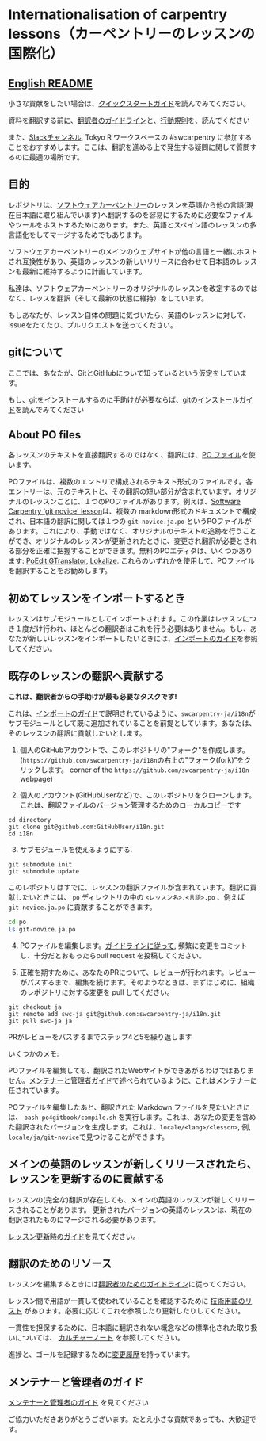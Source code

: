 # Internationalisation of carpentry lessons（カーペントリーのレッスンの国際化）

## [English README](README_en.md)

小さな貢献をしたい場合は、[クイックスタートガイド](docs/quickstart.md)を読んでみてください。

資料を翻訳する前に、[翻訳者のガイドライン](docs/TranslatorGuidelines.md)と、[行動規則](docs/rules.md)を、読んでください

また、[Slackチャンネル](https://r-wakalang.herokuapp.com/), Tokyo R ワークスペースの #swcarpentry
 に参加することをおすすめします。ここは、翻訳を進める上で発生する疑問に関して質問するのに最適の場所です。

## 目的

レポジトリは、[ソフトウェアカーペントリー](https://software-carpentry.org/)のレッスンを英語から他の言語(現在日本語に取り組んでいます)へ翻訳するのを容易にするために必要なファイルやツールをホストするためにあります。また、英語とスペイン語のレッスンの多言語化をしてマージするためでもあります。

ソフトウェアカーペントリーのメインのウェブサイトが他の言語と一緒にホストされ互換性があり、英語のレッスンの新しいリリースに合わせて日本語のレッスンも最新に維持するように計画しています。

私達は、ソフトウェアカーペントリーのオリジナルのレッスンを改定するのではなく、レッスを翻訳（そして最新の状態に維持）をしています。

もしあなたが、レッスン自体の問題に気づいたら、英語のレッスンに対して、issueをたてたり、プルリクエストを送ってください。

## gitについて

ここでは、あなたが、GitとGitHubについて知っているという仮定をしています。

もし、gitをインストールするのに手助けが必要ならば、[gitのインストールガイド](docs/git.md)を読んでみてください

## About PO files

各レッスンのテキストを直接翻訳するのではなく、翻訳には、[PO ファイル](https://www.gnu.org/software/gettext/manual/html_node/PO-Files.html)を使います。

POファイルは、複数のエントリで構成されるテキスト形式のファイルです。各エントリーは、元のテキストと、その翻訳の短い部分が含まれています。オリジナルのレッスンごとに、１つのPOファイルがあります。例えば、[Software Carpentry 'git novice' lesson](https://github.com/swcarpentry/git-novice)は、複数の markdown形式のドキュメントで構成され、日本語の翻訳に関しては１つの `git-novice.ja.po` というPOファイルがあります。これにより、手動ではなく、オリジナルのテキストの追跡を行うことができ、オリジナルのレッスンが更新されたときに、変更され翻訳が必要とされる部分を正確に把握することができます。無料のPOエディタは、いくつかあります: [PoEdit](http://www.poedit.net),[GTranslator](https://wiki.gnome.org/Apps/Gtranslator), [Lokalize](https://userbase.kde.org/Lokalize). これらのいずれかを使用して、POファイルを翻訳することをお勧めします。

## 初めてレッスンをインポートするとき

レッスンはサブモジュールとしてインポートされます。この作業はレッスンにつき１度だけ行われ、ほとんどの翻訳者はこれを行う必要はありません。もし、あなたが新しいレッスンをインポートしたいときには、[インポートのガイド](docs/importing.md)を参照してください。

## 既存のレッスンの翻訳へ貢献する

**これは、翻訳者からの手助けが最も必要なタスクです!**

これは、[インポートのガイド](docs/importing.md)で説明されているように、`swcarpentry-ja/i18n`がサブモジュールとして既に追加されていることを前提としています。あなたは、そのレッスンの翻訳に貢献したいとします。

1. 個人のGitHubアカウントで、このレポジトリの"フォーク"を作成します。 (`https://github.com/swcarpentry-ja/i18n`の右上の"フォーク(fork)"をクリックします。
  corner of the `https://github.com/swcarpentry-ja/i18n` webpage)

2. 個人のアカウント(GitHubUserなど)で、このレポジトリをクローンします。これは、翻訳ファイルのバージョン管理するためのローカルコピーです

```
cd directory
git clone git@github.com:GitHubUser/i18n.git
cd i18n
```

3. サブモジュールを使えるようにする.

```
git submodule init
git submodule update
```

このレポジトリはすでに、レッスンの翻訳ファイルが含まれています。翻訳に貢献したいときには、 `po` ディレクトリの中の `<レッスン名>.<言語>.po` 、例えば `git-novice.ja.po` に貢献することができます。

```bash
cd po
ls git-novice.ja.po
```

4. POファイルを編集します。[ガイドラインに従って](docs/rules.md), 頻繁に変更をコミットし、十分だとおもったらpull request を投稿してください。

5. 正確を期すために、あなたのPRについて、レビューが行われます。レビューがパスするまで、編集を続けます。そのようなときは、まずはじめに、組織のレポジトリに対する変更を pull してください。

```
git checkout ja
git remote add swc-ja git@github.com:swcarpentry-ja/i18n.git
git pull swc-ja ja
```

PRがレビューをパスするまでステップ4と5を繰り返します

いくつかのメモ:

POファイルを編集しても、翻訳されたWebサイトができあがるわけではありません。[メンテナーと管理者ガイド](docs/admin.md)で述べられているように、これはメンテナーに任されています。

POファイルを編集したあと、翻訳された Markdown ファイルを見たいときには、 `bash po4gitbook/compile.sh` を実行します。これは、あなたの変更を含めた翻訳されたバージョンを生成します。これは、`locale/<lang>/<lesson>`, 例, `locale/ja/git-novice`で見つけることができます。

## メインの英語のレッスンが新しくリリースされたら、レッスンを更新するのに貢献する

レッスンの(完全な)翻訳が存在しても、メインの英語のレッスンが新しくリリースされることがあります。
更新されたバージョンの英語のレッスンは、現在の翻訳されたものにマージされる必要があります。

[レッスン更新時のガイド](docs/updating.md)を見てください。

## 翻訳のためのリソース

レッスンを編集するときには[翻訳者のためのガイドライン](docs/TranslatorGuidelines.md)に従ってください。

レッスン間で用語が一貫して使われていることを確認するために [技術用語のリスト](https://github.com/swcarpentry-ja/i18n/wiki/Glossary-for-technical-terms) があります。必要に応じてこれを参照したり更新したりしてください。

一貫性を担保するために、日本語に翻訳されない概念などの標準化された取り扱いについては、 [カルチャーノート](docs/CultureNotes.md) を参照してください。

進捗と、ゴールを記録するために[変更履歴](docs/ChangeLog.md)を持っています。

## メンテナーと管理者のガイド

[メンテナーと管理者のガイド](docs/admin.md) を見てください

ご協力いただきありがとうございます。たとえ小さな貢献であっても、大歓迎です。
